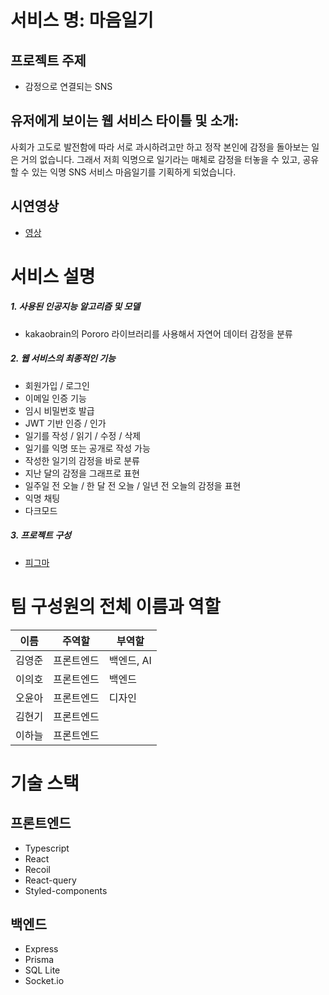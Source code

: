 # 서비스 명: 마음일기
## 프로젝트 주제
- 감정으로 연결되는 SNS

## 유저에게 보이는 웹 서비스 타이틀 및 소개: 
사회가 고도로 발전함에 따라 서로 과시하려고만 하고 정작 본인에 감정을 돌아보는 일은 거의 없습니다. 그래서 저희 익명으로 일기라는 매체로 감정을 터놓을 수 있고, 공유할 수 있는 익명 SNS 서비스 마음일기를 기획하게 되었습니다.

## 시연영상
- [영상](https://clipchamp.com/watch/WEt30Savfr3)

# 서비스 설명
##### 1. 사용된 인공지능 알고리즘 및 모델
- kakaobrain의 Pororo 라이브러리를 사용해서 자연어 데이터 감정을 분류

##### 2. 웹 서비스의 최종적인 기능
- 회원가입 / 로그인
- 이메일 인증 기능
- 임시 비밀번호 발급
- JWT 기반 인증 / 인가
- 일기를 작성 / 읽기 / 수정 / 삭제
- 일기를 익명 또는 공개로 작성 가능
- 작성한 일기의 감정을 바로 분류
- 지난 달의 감정을 그래프로 표현
- 일주일 전 오늘 / 한 달 전 오늘 / 일년 전 오늘의 감정을 표현
- 익명 채팅
- 다크모드

##### 3. 프로젝트 구성
-   [피그마](https://www.figma.com/file/E6OBneQx7wPXu6aisIU3ED/%5BTeam02%5D-%EB%A7%88%EC%9D%8C%EC%9D%BC%EA%B8%B0?node-id=0%3A1&t=SgnBLX57KZKiNIaf-0)

# 팀 구성원의 전체 이름과 역할
| 이름   | 주역할     | 부역할 |
| ------ | ---------- | ------ |
| 김영준 | 프론트엔드 | 백엔드, AI |
| 이의호 | 프론트엔드 | 백엔드 |
| 오윤아 | 프론트엔드 | 디자인 |
| 김현기 | 프론트엔드 |        |
| 이하늘 | 프론트엔드 |        |

# 기술 스택
## 프론트엔드
- Typescript
- React
- Recoil
- React-query
- Styled-components

## 백엔드
- Express
- Prisma
- SQL Lite
- Socket.io
